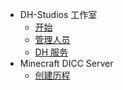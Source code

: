 <!-- _sidebar.md -->

* DH-Studios 工作室
  * [开始](/README.md)
  * [管理人员](/DHDocs/AdminUser.md) <!--注意这里是相对路径-->
  * [DH 服务](/DHDocs/dhpublic.md)
* Minecraft DICC Server 
  * [创建历程](/DHDocs/Docsify部署教程.md)